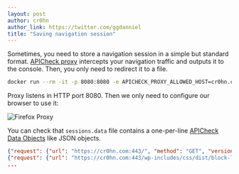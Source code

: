 ```yaml
---
layout: post
author: cr0hn
author_link: https://twitter.com/ggdanniel
title: "Saving navigation session"
---
```


Sometimes, you need to store a navigation session in a simple but standard format. [APICheck proxy](https://bbva.github.io/apicheck/tools/apicheck/apicheck-proxy) intercepts your navigation traffic and outputs it to the console. Then, you only need to redirect it to a file.
<!--more-->

```bash
docker run --rm -it -p 8080:8080 -e APICHECK_PROXY_ALLOWED_HOST=cr0hn.com bbvalabs/apicheck-proxy >> sessions.data
```

Proxy listens in HTTP port 8080. Then we only need to configure our browser to use it:

![Firefox Proxy](https://i.ibb.co/2kPCKTT/Preferencias-firefox.png)

You can check that `sessions.data` file contains a one-per-line [APICheck Data Objects](https://bbva.github.io/apicheck/docs/integrating-new-tools#apicheck-data-format) like JSON objects.

```json
{"request": {"url": "https://cr0hn.com:443/", "method": "GET", "version": "HTTP/2.0", "headers": {":authority": "cr0hn.com", "user-agent": "Mozilla/5.0 (Macintosh; Intel Mac OS X 10.15; rv:74.0) Gecko/20100101 Firefox/74.0", "accept": "text/html,application/xhtml+xml,application/xml;q=0.9,image/webp,*/*;q=0.8", "accept-language": "es-ES,es;q=0.8,en-US;q=0.5,en;q=0.3", "accept-encoding": "gzip, deflate", "dnt": "1", "upgrade-insecure-requests": "1", "pragma": "no-cache", "cache-control": "no-cache", "te": "trailers", "cookie": "_ga=GA1.2.909075303.1551881907; _hjIncludedInSample=1; __cfduid=da5cc0bbb2c60d20283d8a844b37faff21589884526; _hjid=01db2950-2118-413a-9f47-77fd8b7478b7; _gid=GA1.2.1142604146.1590064671"}, "body": ""}, "response": {"status": 200, "reason": "", "headers": {"date": "Thu, 21 May 2020 13:12:08 GMT", "content-type": "text/html; charset=UTF-8", "vary": "Accept-Encoding", "x-powered-by": "ASP.NET 4.8", "link": "<https://cr0hn.com/>; rel=shortlink", "cf-cache-status": "DYNAMIC", "expect-ct": "max-age=604800, report-uri=\"https://report-uri.cloudflare.com/cdn-cgi/beacon/expect-ct\"", "server": "cloudflare", "cf-ray": "596e8c1aed73ff48-MAD", "content-encoding": "gzip", "cf-request-id": "02d8f5e4ce0000ff48233d6200000001"}, "body": "..."}}
{"request": {"url": "https://cr0hn.com:443/wp-includes/css/dist/block-library/style.min.css", "method": "GET", "version": "HTTP/2.0", "headers": {":authority": "cr0hn.com", "user-agent": "Mozilla/5.0 (Macintosh; Intel Mac OS X 10.15; rv:74.0) Gecko/20100101 Firefox/74.0", "accept": "text/css,*/*;q=0.1", "accept-language": "es-ES,es;q=0.8,en-US;q=0.5,en;q=0.3", "accept-encoding": "gzip, deflate", "dnt": "1", "referer": "https://cr0hn.com/", "pragma": "no-cache", "cache-control": "no-cache", "te": "trailers", "cookie": "_ga=GA1.2.909075303.1551881907; _hjIncludedInSample=1; __cfduid=da5cc0bbb2c60d20283d8a844b37faff21589884526; _hjid=01db2950-2118-413a-9f47-77fd8b7478b7; _gid=GA1.2.1142604146.1590064671"}, "body": ""}, "response": {"status": 200, "reason": "", "headers": {"date": "Thu, 21 May 2020 13:12:09 GMT", "content-type": "text/css", "last-modified": "Sat, 30 Nov 2019 09:30:02 GMT", "vary": "Accept-Encoding", "etag": "W/\"5de2369a-a1fb\"", "x-powered-by": "ASP.NET 4.8", "expires": "Sun, 16 May 2021 12:16:20 GMT", "cache-control": "public, max-age=31536000", "content-encoding": "gzip", "cf-cache-status": "HIT", "age": "182199", "expect-ct": "max-age=604800, report-uri=\"https://report-uri.cloudflare.com/cdn-cgi/beacon/expect-ct\"", "server": "cloudflare", "cf-ray": "596e8c22aa86ff48-MAD", "cf-request-id": "02d8f5e9ab0000ff4823031200000001"}, "body": "...."}}
...
```
